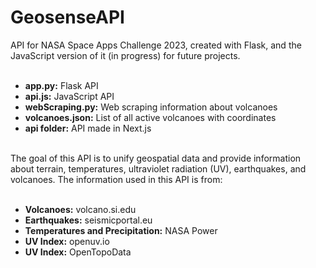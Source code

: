 # GeosenseAPI
API for NASA Space Apps Challenge 2023, created with Flask, and the JavaScript version of it (in progress) for future projects.
<ul><br>
  <li> <strong>app.py:</strong> Flask API</li>
  <li> <strong>api.js:</strong> JavaScript API</li>
  <li> <strong>webScraping.py:</strong> Web scraping information about volcanoes</li>
  <li> <strong>volcanoes.json:</strong> List of all active volcanoes with coordinates</li>
  <li> <strong>api folder:</strong> API made in Next.js</li>
</ul> <br>
The goal of this API is to unify geospatial data and provide information about terrain, temperatures, ultraviolet radiation (UV), earthquakes, and volcanoes. The information used in this API is from:
<ul><br>
  <li> <strong>Volcanoes:</strong> volcano.si.edu</li>
  <li> <strong>Earthquakes:</strong> seismicportal.eu</li>
  <li> <strong>Temperatures and Precipitation:</strong> NASA Power</li>
  <li> <strong>UV Index:</strong> openuv.io</li>
  <li> <strong>UV Index:</strong> OpenTopoData</li>
</ul> <br>


